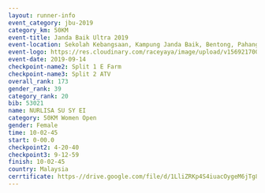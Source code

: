 ```yaml
---
layout: runner-info 
event_category: jbu-2019 
category_km: 50KM 
event-title: Janda Baik Ultra 2019
event-location: Sekolah Kebangsaan, Kampung Janda Baik, Bentong, Pahang, Malaysia 
event-logo: https://res.cloudinary.com/raceyaya/image/upload/v1569217009/logo/janda-baik_vch1pc.jpg 
event-date: 2019-09-14 
checkpoint-name2: Split 1 E Farm 
checkpoint-name3: Split 2 ATV 
overall_rank: 173
gender_rank: 39
category_rank: 20
bib: 53021
name: NURLISA SU SY EI
category: 50KM Women Open
gender: Female
time: 10-02-45
start: 0-00.0
checkpoint2: 4-20-40
checkpoint3: 9-12-59
finish: 10-02-45
country: Malaysia
cerrtificate: https-//drive.google.com/file/d/1LliZRKp4S4iuacOygeM6jTg8aLroXGFb/view?usp=sharing
---
```

